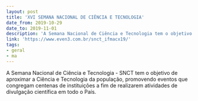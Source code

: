 ```yaml
---
layout: post
title: 'XVI SEMANA NACIONAL DE CIÊNCIA E TECNOLOGIA'
date_from: 2019-10-29
date_to: 2019-11-01
description: 'A Semana Nacional de Ciência e Tecnologia tem o objetivo de aproximar a Ciência e Tecnologia da população'
link: 'https://www.even3.com.br/snct_ifmacx19/'
tags:
- geral
- ma
---
```


A Semana Nacional de Ciência e Tecnologia - SNCT tem o objetivo de aproximar a Ciência e Tecnologia da população,
promovendo eventos que congregam centenas de instituições a fim de realizarem atividades de divulgação científica em todo o País.